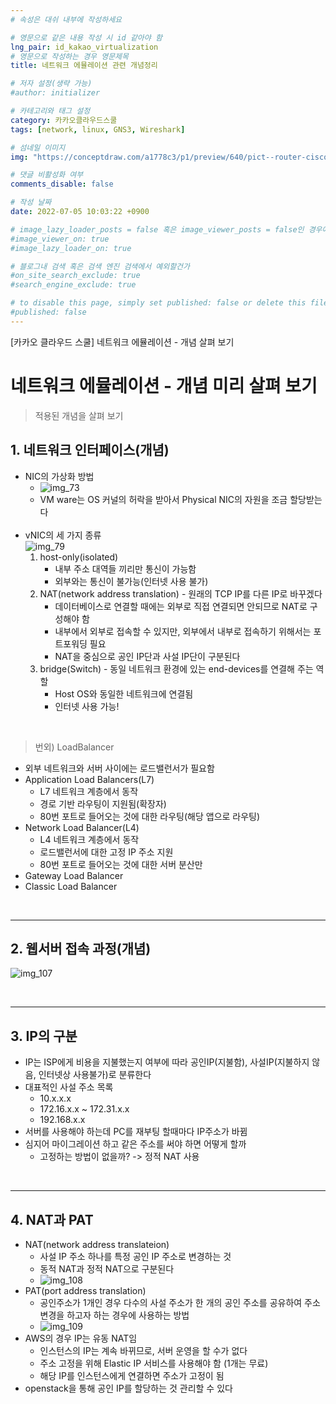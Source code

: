 ```yaml
---
# 속성은 대쉬 내부에 작성하세요

# 영문으로 같은 내용 작성 시 id 같아야 함
lng_pair: id_kakao_virtualization
# 영문으로 작성하는 경우 영문제목
title: 네트워크 에뮬레이션 관련 개념정리

# 저자 설정(생략 가능)
#author: initializer

# 카테고리와 태그 설정
category: 카카오클라우드스쿨
tags: [network, linux, GNS3, Wireshark]

# 섬네일 이미지
img: "https://conceptdraw.com/a1778c3/p1/preview/640/pict--router-cisco-routers---vector-stencils-library.png--diagram-flowchart-example.png"

# 댓글 비활성화 여부
comments_disable: false

# 작성 날짜
date: 2022-07-05 10:03:22 +0900

# image_lazy_loader_posts = false 혹은 image_viewer_posts = false인 경우에만 사용하세요
#image_viewer_on: true
#image_lazy_loader_on: true

# 블로그내 검색 혹은 검색 엔진 검색에서 예외할건가
#on_site_search_exclude: true
#search_engine_exclude: true

# to disable this page, simply set published: false or delete this file
#published: false
---
```


<!-- outline-start -->

[카카오 클라우드 스쿨] 네트워크 에뮬레이션 - 개념 살펴 보기

<!-- outline-end -->


# 네트워크 에뮬레이션 - 개념 미리 살펴 보기
> 적용된 개념을 살펴 보기


## 1. 네트워크 인터페이스(개념)
* NIC의 가상화 방법
  * ![img_73](https://user-images.githubusercontent.com/104918800/177329536-e7c3891b-0a41-4673-96e0-ad519a8a873b.png)
  * VM ware는 OS 커널의 허락을 받아서 Physical NIC의 자원을 조금 할당받는다 <br> <br>
* vNIC의 세 가지 종류 <br> ![img_79](https://user-images.githubusercontent.com/104918800/177329553-8b99cf50-86b8-4a82-aadc-0a5d9b751e6b.png)
  1. host-only(isolated)
     * 내부 주소 대역들 끼리만 통신이 가능함
     * 외부와는 통신이 불가능(인터넷 사용 불가)
  2. NAT(network address translation) - 원래의 TCP IP를 다른 IP로 바꾸겠다
     * 데이터베이스로 연결할 때에는 외부로 직접 연결되면 안되므로 NAT로 구성해야 함
     * 내부에서 외부로 접속할 수 있지만, 외부에서 내부로 접속하기 위해서는 포트포워딩 필요
     * NAT을 중심으로 공인 IP단과 사설 IP단이 구분된다
  3. bridge(Switch) - 동일 네트워크 환경에 있는 end-devices를 연결해 주는 역할
     * Host OS와 동일한 네트워크에 연결됨
     * 인터넷 사용 가능!

<br>

> 번외) LoadBalancer
* 외부 네트워크와 서버 사이에는 로드밸런서가 필요함
* Application Load Balancers(L7)
  * L7 네트워크 계층에서 동작
  * 경로 기반 라우팅이 지원됨(확장자)
  * 80번 포트로 들어오는 것에 대한 라우팅(해당 앱으로 라우팅)
* Network Load Balancer(L4)
  * L4 네트워크 계층에서 동작
  * 로드밸런서에 대한 고정 IP 주소 지원
  * 80번 포트로 들어오는 것에 대한 서버 분산만
* Gateway Load Balancer
* Classic Load Balancer


<br>
<hr>


## 2. 웹서버 접속 과정(개념)
![img_107](https://user-images.githubusercontent.com/104918800/177329630-1b41ae19-1570-4d03-8e19-52a89efdbad2.png)

<br>
<hr>


## 3. IP의 구분
* IP는 ISP에게 비용을 지불했는지 여부에 따라 공인IP(지불함), 사설IP(지불하지 않음, 인터넷상 사용불가)로 분류한다
* 대표적인 사설 주소 목록
  * 10.x.x.x
  * 172.16.x.x ~ 172.31.x.x
  * 192.168.x.x
* 서버를 사용해야 하는데 PC를 재부팅 할때마다 IP주소가 바뀜
* 심지어 마이그레이션 하고 같은 주소를 써야 하면 어떻게 할까
  * 고정하는 방법이 없을까? -> 정적  NAT 사용

<br>
<hr>


## 4. NAT과 PAT
* NAT(network address translateion)
  * 사설 IP 주소 하나를 특정 공인 IP 주소로 변경하는 것
  * 동적 NAT과 정적 NAT으로 구분된다
  * ![img_108](https://user-images.githubusercontent.com/104918800/177329632-b8f0e623-5322-4b3a-8e64-94cdd49f150a.png)
* PAT(port address translation)
  * 공인주소가 1개인 경우 다수의 사설 주소가 한 개의 공인 주소를 공유하여 주소 변경을 하고자 하는 경우에 사용하는 방법
  * ![img_109](https://user-images.githubusercontent.com/104918800/177329634-5c655180-5b58-42af-bee7-2115272b63e5.png)
* AWS의 경우 IP는 유동 NAT임
  * 인스턴스의 IP는 계속 바뀌므로, 서버 운영을 할 수가 없다
  * 주소 고정을 위해 Elastic IP 서비스를 사용해야 함 (1개는 무료)
  * 해당 IP를 인스턴스에게 연결하면 주소가 고정이 됨
* openstack을 통해 공인 IP를 할당하는 것 관리할 수 있다


